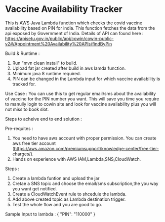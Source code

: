 # Vaccine Availability Tracker
This is AWS Java Lambda function which checks the covid vaccine availability based on PIN for india. This function fetches the data from the api exposed by Government of India.
Details of API can found here : https://apisetu.gov.in/public/api/cowin/cowin-public-v2#/Appointment%20Availability%20APIs/findByPin 

Build & Runtime : 
1. Run "mvn clean install" to build. 
2. Upload fat jar created after build in aws lamda function.
3. Minimum java 8 runtime required.
4. PIN can be changed in the Lambda input for which vaccine availability is tracked for.

Use Case : You can use this to get regular email/sms about the availability of vaccine for the PIN number you want. This will save you time you require to manully login to cowin              site and look for vaccine availability plus you will not miss to book slot.  

Steps to acheive end to end solution : 

  Pre-requites :
  1. You need to have aws account with proper permission. You can create aws free tier account (https://aws.amazon.com/premiumsupport/knowledge-center/free-tier-charges/).
  2. Hands on experience with AWS IAM,Lambda,SNS,CloudWatch.
  
  Steps :
  1. Create a lambda funtion and upload the jar 
  2. Cretae a SNS topic and choose the email/sms subscription,the you way you want get notified.
  3. Create a CloudWatchEvent rule to shcedule the lambda.
  4. Add above created topic as Lambda destination trigger.
  5. Test the whole flow and you are good to go. 
  
 Sample Input to lambda : { "PIN": "110000" }
 
